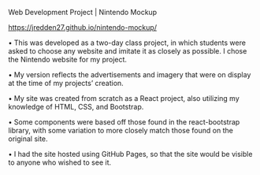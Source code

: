 Web Development Project | Nintendo Mockup

https://jredden27.github.io/nintendo-mockup/

•	This was developed as a two-day class project, in which students were asked to choose any website and imitate it as closely as possible. I chose the Nintendo website for my project.

•	My version reflects the advertisements and imagery that were on display at the time of my projects’ creation.

•	My site was created from scratch as a React project, also utilizing my knowledge of HTML, CSS, and Bootstrap.

•	Some components were based off those found in the react-bootstrap library, with some variation to more closely match those found on the original site.

•	I had the site hosted using GitHub Pages, so that the site would be visible to anyone who wished to see it.
